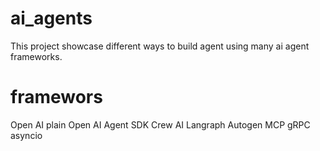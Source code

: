 # ai_agents

This project showcase different ways to build agent using many ai agent frameworks.

# framewors
Open AI plain
Open AI Agent SDK
Crew AI
Langraph
Autogen
MCP
gRPC
asyncio
